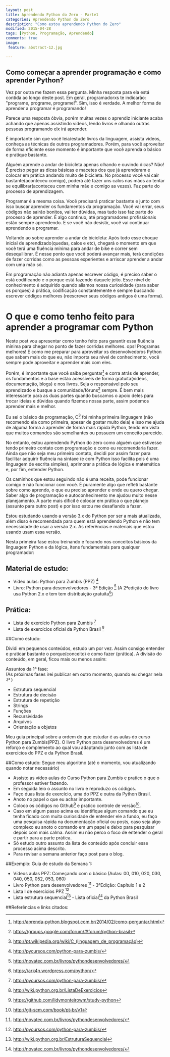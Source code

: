 ```yaml
---
layout: post
title: Aprendendo Python do Zero - Parte1
categories: Aprendendo Python do Zero
description: "Como estou aprendendo Python do Zero"
modified: 2015-04-28
tags: [Python, Programação, Aprendendo]
comments: true
image:
 feature: abstract-12.jpg

---
```


## Como começar a aprender programação e como aprender Python? 

Vez por outra me fazem essa pergunta. Minha resposta para ela está contida ao longo deste post. Em geral, programadorxs te indicarão: "programe, programe, programe!". Sim, isso é verdade. A melhor forma de aprender a programar é programando! 

Parece uma resposta óbvia, porém muitas vezes o aprendiz iniciante acaba achando que apenas assistindo vídeos, lendo livros e olhando outras pessoas programando elx irá aprender. 

É importante sim que você leia/estude livros da linguagem, assista vídeos, conheça as técnicas de outros programadores. Porém, para você aproveitar de forma eficiente esse momento é importante que você aprenda o básico e pratique bastante.  

Alguém aprende a andar de bicicleta apenas olhando e ouvindo dicas? Não! É preciso pegar as dicas básicas e macetes dos que já aprenderam e colocar em prática andando muito de bicicleta. No processo você vai cair bastante(aconteceu comigo), poderá até fazer uns calos nas mãos ao tentar se equilibrar(aconteceu com minha mãe e comigo as vezes). Faz parte do processo de aprendizagem.  

Programar é a mesma coisa. Você precisará praticar bastante e junto com isso buscar aprender os fundamentos da programação. Você vai errar, seus códigos não sairão bonitos, vai ter dúvidas, mas tudo isso faz parte do processo de aprender. É algo continuo, até programadores profissionais estão sempre aprendendo. E se você não desistir, você vai continuar aprendendo a programar. 

Voltando ao sobre aprender a andar de bicicleta: Após todo esse choque inicial de aprendizado(quedas, calos e etc), chegará o momento em que você terá uma fluência mínima para andar de bike e correr sem desequilibrar. É nesse ponto que você poderá avançar mais, terá condições de fazer corridas como as pessoas experientes e arriscar aprender a andar com uma mão só. 

Em programação não adianta apenas escrever código, é preciso saber o está codificando e o porque está fazendo daquele jeito. Esse nível de conhecimento é adquirido quando aliamos nossa curiosidade (para saber os porques) à prática, codificação constantemente e sempre buscando escrever códigos melhores (reescrever seus códigos antigos é uma forma). 

# O que e como tenho feito para aprender a programar com  Python 

Neste post vou apresentar como tenho feito para garantir essa fluência mínima para chegar no ponto de fazer corridas melhores. ops! Programas melhores! E como me preparar para aproveitar xs desenvolvedorxs Python que sabem mais do que eu, não importa seu nível de conhecimento, você sempre pode aproveitar e aprender mais com eles. 

Porém, é importante que você saiba perguntar[^1] e corra atrás de aprender, os fundamentos e a base estão acessíveis de forma gratuita(videos, documentação, blogs) e nos livros. Seja o responsável pelo seu aprendizado e busque a comunidade/fóruns[^2] sempre. É bem mais interessante para as duas partes quando buscamos o apoio deles para trocar ideias e dúvidas quando fizemos nossa parte, assim podemos aprender mais e melhor.

Eu sei o básico da programação, C[^3] foi minha primeira linguagem (não recomendo ela como primeira, apesar de gostar muito dela) e isso me ajuda de alguma forma a aprender de forma mais rápida Python, tendo em vista que muitos comandos são semelhantes ou possuem um conceito parecido. 

No entanto, estou aprendendo Python do zero como alguém que estivesse tendo primeiro contato com programação e como eu recomendaria fazer. Ainda que não seja meu primeiro contato, decidi por assim fazer para facilitar adquirir fluência na sintaxe (e com Python isso facilita pois é uma linguagem de escrita simples), aprimorar a prática de lógica e matemática e, por fim, entender Python.  

Os caminhos que estou seguindo não é uma receita, pode funcionar comigo e não funcionar com você. É puramente algo que refleti bastante sobre como aprendo, o que eu preciso aprender e onde eu quero chegar. Saber algo de programação e autoconhecimento me ajudou muito nesse planejamento. A parte mais dificil é colocar em prática o que planejo (assunto para outro post) e por isso estou me desafiando a fazer. 

Estou estudando usando a versão 3.x do Python por ser a mais atualizada, além disso é recomendada para quem está aprendendo Python e não tem necessidade de usar a versão 2.x. As referências e materiais que estou usando usam essa versão. 

Nesta primeira fase estou treinando e focando nos conceitos básicos da linguagem Python e da lógica, itens fundamentais para qualquer programador:

## Material de estudo: 

- Vídeo aulas: Python para Zumbis (PPZ) [^4]
- Livro: Python para desenvolvedores - 3ª Edição [^5]
(A 2ªedição do livro usa Python 2.x e tem tem distribuição gratuita[^6])

## Prática: 
- Lista de exercício Python para Zumbis [^4]
- Lista de exercícios oficial da Python Brasil [^7]

##Como estudo: 

Dividi em pequenos conteúdos, estudo um por vez. Assim consigo entender e praticar bastante o porque(conceito) e como fazer (prática).  A divisão do conteúdo, em geral, ficou mais ou menos assim:  

Assuntos da 1ª fase: <br />
(As próximas fases irei publicar em outro momento, quando eu chegar nela :P )
- Estrutura sequencial  
- Estrutura de decisão
- Estrutura de repetição
- Strings
- Funções
- Recursividade
- Arquivos
- Orientação a objetos


Meu guia principal sobre a ordem do que estudar é as aulas do curso Python para Zumbis(PPZ). O livro Python para desenvolvedores é um reforço e complemento ao qual vou adaptando junto com as lista de exercícios do PPZ e da Python Brasil. 

##Como estudo: Segue meu algoritmo 
(até o momento, vou atualizando quando notar necessário)

- Assisto as vídeo aulas do Curso Python para Zumbis e pratico o que o professor estiver fazendo. 
- Em seguida leio o assunto no livro e reproduzo os códigos. 
- Faço duas lista de exercício, uma do PPZ e outra da Python Brasil. 
- Anoto no papel o que eu achar importante. 
- Coloco os códigos no Github[^8] e pratico controle de versão[^9]. 
- Caso em algum passo acima eu identifique algum comando que eu tenha ficado com muita curiosidade de entender ele a fundo, eu faço uma pesquisa rápida na documentação oficial ou posts, caso seja algo complexo eu anoto o comando em um papel e deixo para pesquisar depois com mais calma. Assim eu não perco o foco de entender o geral e partir para a parte prática. 
- Só estudo outro assunto da lista de conteúdo após concluir esse processo acima descrito.
- Para revisar a semana anterior faço post para o blog.

##Exemplo: Guia de estudo da Semana 1: 
- Vídeos aulas PPZ: Começando com o básico (Aulas: 00, 010, 020, 030, 040, 050, 052, 053, 060)
- Livro Python para desenvolvedores [^5] - 3ªEdição: Capítulo 1 e 2
- Lista I de exercícios PPZ [^4]
- Lista estrutura sequencial[^10] - Lista oficial[^5] da Python Brasil

##Referências e links citados: 

[^1]: <http://aprenda-python.blogspot.com.br/2014/02/como-perguntar.html>
[^2]: <https://groups.google.com/forum/#!forum/python-brasil>
[^3]: <http://pt.wikipedia.org/wiki/C_(linguagem_de_programação)>
[^4]: <http://pycursos.com/python-para-zumbis/>
[^5]: <http://novatec.com.br/livros/pythondesenvolvedores/>
[^6]: <https://ark4n.wordpress.com/python/>
[^7]: <http://wiki.python.org.br/ListaDeExercicios>
[^8]: <https://github.com/lidymonteirowm/study-python>
[^9]: <http://git-scm.com/book/pt-br/v1>
[^10]: <http://wiki.python.org.br/EstruturaSequencial>

